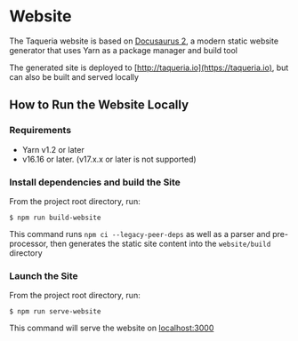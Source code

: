 # Website

The Taqueria website is based on [Docusaurus 2](https://docusaurus.io/), a modern static website generator that uses Yarn as a package manager and build tool

The generated site is deployed to [http://taqueria.io](https://taqueria.io), but can also be built and served locally

## How to Run the Website Locally

### Requirements
- Yarn v1.2 or later
- v16.16 or later. (v17.x.x or later is not supported)

### Install dependencies and build the Site
From the project root directory, run:

```shell
$ npm run build-website
```

This command runs `npm ci --legacy-peer-deps` as well as a parser and pre-processor, then generates the static site content into the `website/build` directory

### Launch the Site
From the project root directory, run:

```shell
$ npm run serve-website
```

This command will serve the website on [localhost:3000](http://localhost:3000)
